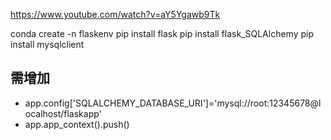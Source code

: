 https://www.youtube.com/watch?v=aY5Ygawb9Tk

conda create -n flaskenv
pip install flask
pip install flask_SQLAlchemy
pip install mysqlclient



## 需增加
- app.config['SQLALCHEMY_DATABASE_URI']='mysql://root:12345678@localhost/flaskapp'
- app.app_context().push()